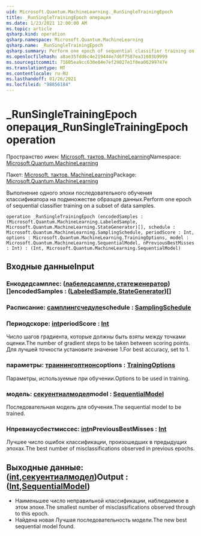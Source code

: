 ```yaml
---
uid: Microsoft.Quantum.MachineLearning._RunSingleTrainingEpoch
title: _RunSingleTrainingEpoch операция
ms.date: 1/23/2021 12:00:00 AM
ms.topic: article
qsharp.kind: operation
qsharp.namespace: Microsoft.Quantum.MachineLearning
qsharp.name: _RunSingleTrainingEpoch
qsharp.summary: Perform one epoch of sequential classifier training on a subset of data samples.
ms.openlocfilehash: a8ae35fdd6c4e219444e7d6f7587ea31603b9999
ms.sourcegitcommit: 71605ea9cc630e84e7ef29027e1f0ea06299747e
ms.translationtype: MT
ms.contentlocale: ru-RU
ms.lasthandoff: 01/26/2021
ms.locfileid: "98856184"
---
```

# <a name="_runsingletrainingepoch-operation"></a><span data-ttu-id="d5e55-102">_RunSingleTrainingEpoch операция</span><span class="sxs-lookup"><span data-stu-id="d5e55-102">_RunSingleTrainingEpoch operation</span></span>

<span data-ttu-id="d5e55-103">Пространство имен: [Microsoft. тактов. MachineLearning](xref:Microsoft.Quantum.MachineLearning)</span><span class="sxs-lookup"><span data-stu-id="d5e55-103">Namespace: [Microsoft.Quantum.MachineLearning](xref:Microsoft.Quantum.MachineLearning)</span></span>

<span data-ttu-id="d5e55-104">Пакет: [Microsoft. тактов. MachineLearning](https://nuget.org/packages/Microsoft.Quantum.MachineLearning)</span><span class="sxs-lookup"><span data-stu-id="d5e55-104">Package: [Microsoft.Quantum.MachineLearning](https://nuget.org/packages/Microsoft.Quantum.MachineLearning)</span></span>


<span data-ttu-id="d5e55-105">Выполнение одного эпохи последовательного обучения классификатора на подмножестве образцов данных.</span><span class="sxs-lookup"><span data-stu-id="d5e55-105">Perform one epoch of sequential classifier training on a subset of data samples.</span></span>

```qsharp
operation _RunSingleTrainingEpoch (encodedSamples : (Microsoft.Quantum.MachineLearning.LabeledSample, Microsoft.Quantum.MachineLearning.StateGenerator)[], schedule : Microsoft.Quantum.MachineLearning.SamplingSchedule, periodScore : Int, options : Microsoft.Quantum.MachineLearning.TrainingOptions, model : Microsoft.Quantum.MachineLearning.SequentialModel, nPreviousBestMisses : Int) : (Int, Microsoft.Quantum.MachineLearning.SequentialModel)
```


## <a name="input"></a><span data-ttu-id="d5e55-106">Входные данные</span><span class="sxs-lookup"><span data-stu-id="d5e55-106">Input</span></span>

### <a name="encodedsamples--labeledsamplestategenerator"></a><span data-ttu-id="d5e55-107">Енкодедсамплес: ([лабеледсампле](xref:Microsoft.Quantum.MachineLearning.LabeledSample),[статеженератор](xref:Microsoft.Quantum.MachineLearning.StateGenerator)) []</span><span class="sxs-lookup"><span data-stu-id="d5e55-107">encodedSamples : ([LabeledSample](xref:Microsoft.Quantum.MachineLearning.LabeledSample),[StateGenerator](xref:Microsoft.Quantum.MachineLearning.StateGenerator))[]</span></span>




### <a name="schedule--samplingschedule"></a><span data-ttu-id="d5e55-108">Расписание: [самплингсчедуле](xref:Microsoft.Quantum.MachineLearning.SamplingSchedule)</span><span class="sxs-lookup"><span data-stu-id="d5e55-108">schedule : [SamplingSchedule](xref:Microsoft.Quantum.MachineLearning.SamplingSchedule)</span></span>




### <a name="periodscore--int"></a><span data-ttu-id="d5e55-109">Периодскоре: [int](xref:microsoft.quantum.lang-ref.int)</span><span class="sxs-lookup"><span data-stu-id="d5e55-109">periodScore : [Int](xref:microsoft.quantum.lang-ref.int)</span></span>

<span data-ttu-id="d5e55-110">Число шагов градиента, которые должны быть взяты между точками оценки.</span><span class="sxs-lookup"><span data-stu-id="d5e55-110">The number of gradient steps to be taken between scoring points.</span></span>
<span data-ttu-id="d5e55-111">Для лучшей точности установите значение 1.</span><span class="sxs-lookup"><span data-stu-id="d5e55-111">For best accuracy, set to 1.</span></span>


### <a name="options--trainingoptions"></a><span data-ttu-id="d5e55-112">параметры: [траинингоптионс](xref:Microsoft.Quantum.MachineLearning.TrainingOptions)</span><span class="sxs-lookup"><span data-stu-id="d5e55-112">options : [TrainingOptions](xref:Microsoft.Quantum.MachineLearning.TrainingOptions)</span></span>

<span data-ttu-id="d5e55-113">Параметры, используемые при обучении.</span><span class="sxs-lookup"><span data-stu-id="d5e55-113">Options to be used in training.</span></span>


### <a name="model--sequentialmodel"></a><span data-ttu-id="d5e55-114">модель: [секуентиалмодел](xref:Microsoft.Quantum.MachineLearning.SequentialModel)</span><span class="sxs-lookup"><span data-stu-id="d5e55-114">model : [SequentialModel](xref:Microsoft.Quantum.MachineLearning.SequentialModel)</span></span>

<span data-ttu-id="d5e55-115">Последовательная модель для обучения.</span><span class="sxs-lookup"><span data-stu-id="d5e55-115">The sequential model to be trained.</span></span>


### <a name="npreviousbestmisses--int"></a><span data-ttu-id="d5e55-116">Нпревиаусбестмиссес: [int](xref:microsoft.quantum.lang-ref.int)</span><span class="sxs-lookup"><span data-stu-id="d5e55-116">nPreviousBestMisses : [Int](xref:microsoft.quantum.lang-ref.int)</span></span>

<span data-ttu-id="d5e55-117">Лучшее число ошибок классификации, произошедших в предыдущих эпохах.</span><span class="sxs-lookup"><span data-stu-id="d5e55-117">The best number of misclassifications observed in previous epochs.</span></span>



## <a name="output--intsequentialmodel"></a><span data-ttu-id="d5e55-118">Выходные данные: ([int](xref:microsoft.quantum.lang-ref.int),[секуентиалмодел](xref:Microsoft.Quantum.MachineLearning.SequentialModel))</span><span class="sxs-lookup"><span data-stu-id="d5e55-118">Output : ([Int](xref:microsoft.quantum.lang-ref.int),[SequentialModel](xref:Microsoft.Quantum.MachineLearning.SequentialModel))</span></span>

- <span data-ttu-id="d5e55-119">Наименьшее число неправильной классификации, наблюдаемое в этом эпохе.</span><span class="sxs-lookup"><span data-stu-id="d5e55-119">The smallest number of misclassifications observed through to this epoch.</span></span>
- <span data-ttu-id="d5e55-120">Найдена новая Лучшая последовательность модели.</span><span class="sxs-lookup"><span data-stu-id="d5e55-120">The new best sequential model found.</span></span>